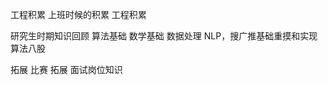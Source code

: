 工程积累
    上班时候的积累
    工程积累

研究生时期知识回顾
    算法基础
    数学基础
    数据处理
    NLP，搜广推基础重摸和实现
    算法八股

拓展
    比赛
    拓展
    面试岗位知识


